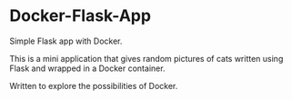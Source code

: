 # Docker-Flask-App

Simple Flask app with Docker.

This is a mini application that gives random pictures of cats written using Flask and wrapped in a Docker container.

Written to explore the possibilities of Docker.
